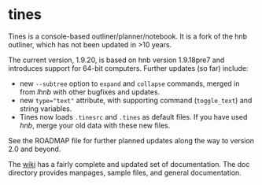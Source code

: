 # tines
Tines is a console-based outliner/planner/notebook.
It is a fork of the hnb outliner,
which has not been updated in >10 years.

The current version, 1.9.20, is based on hnb version 1.9.18pre7
and introduces support for 64-bit computers.
Further updates (so far) include:

* new `--subtree` option to `expand` and `collapse` commands,
merged in from _lhnb_ with other bugfixes and updates.
* new `type="text"` attribute, with supporting command (`toggle_text`)
and string variables.
* Tines now loads `.tinesrc` and `.tines` as default files.
If you have used _hnb_, merge your old data with these new files.

See the ROADMAP file for further planned updates
along the way to version 2.0 and beyond.

The [wiki](https://github.com/larrykollar/tines/wiki) has a
fairly complete and updated set of documentation.
The doc directory provides manpages, sample files,
and general documentation.
